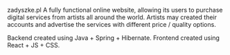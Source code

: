zadyszke.pl
A fully functional online website, allowing its users to purchase digital services from artists all around the world. Artists may created their accounts and advertise the services with different price / quality options.

Backend created using Java + Spring + Hibernate. Frontend created using React + JS + CSS.
